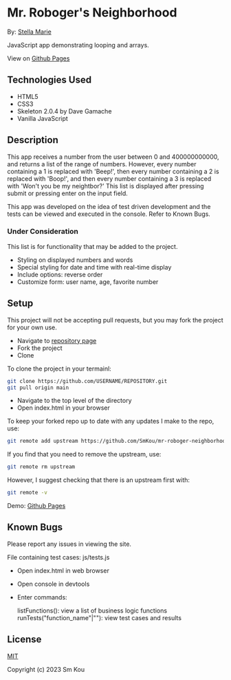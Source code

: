 # Mr. Roboger's Neighborhood

By: [Stella Marie](http://smkou.com)

JavaScript app demonstrating looping and arrays.

View on [Github Pages](https://smkou.github.io/mr-roboger-neighborhood/)

## Technologies Used

- HTML5
- CSS3
- Skeleton 2.0.4 by Dave Gamache
- Vanilla JavaScript

## Description

This app receives a number from the user between 0 and 400000000000, and returns a list of the range of numbers. However, every number containing a 1 is replaced with 'Beep!', then every number containing a 2 is replaced with 'Boop!', and then every number containing a 3 is replaced with 'Won't you be my neightbor?' This list is displayed after pressing submit or pressing enter on the input field.

This app was developed on the idea of test driven development and the tests can be viewed and executed in the console. Refer to Known Bugs.

### Under Consideration

This list is for functionality that may be added to the project.

- Styling on displayed numbers and words
- Special styling for date and time with real-time display
- Include options: reverse order
- Customize form: user name, age, favorite number

## Setup

This project will not be accepting pull requests, but you may fork the project for your own use.

- Navigate to [repository page](https://github.com/SmKou/mr-roboger-neighborhood)
- Fork the project
- Clone 

To clone the project in your termainl:

```bash
git clone https://github.com/USERNAME/REPOSITORY.git
git pull origin main
```

- Navigate to the top level of the directory
- Open index.html in your browser

To keep your forked repo up to date with any updates I make to the repo, use: 

```bash
git remote add upstream https://github.com/SmKou/mr-roboger-neighborhood.git
```

If you find that you need to remove the upstream, use:

```bash
git remote rm upstream
```

However, I suggest checking that there is an upstream first with:

```bash
git remote -v
```

Demo: [Github Pages](https://smkou.github.io/mr-roboger-neighborhood/)

## Known Bugs

Please report any issues in viewing the site.

File containing test cases: js/tests.js
- Open index.html in web browser
- Open console in devtools
- Enter commands:

    listFunctions(): view a list of business logic functions
    runTests("function_name"|""): view test cases and results

## License

[MIT](https://choosealicense.com/licenses/mit/)

Copyright (c) 2023 Sm Kou